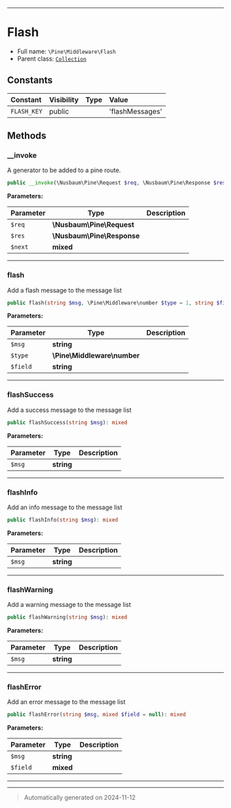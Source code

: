 ***

# Flash





* Full name: `\Pine\Middleware\Flash`
* Parent class: [`Collection`](../../Nusbaum/Pine/Collection.md)


## Constants

| Constant | Visibility | Type | Value |
|:---------|:-----------|:-----|:------|
|`FLASH_KEY`|public| |&#039;flashMessages&#039;|


## Methods


### __invoke

A generator to be added to a pine route.

```php
public __invoke(\Nusbaum\Pine\Request $req, \Nusbaum\Pine\Response $res, mixed $next): mixed
```








**Parameters:**

| Parameter | Type | Description |
|-----------|------|-------------|
| `$req` | **\Nusbaum\Pine\Request** |  |
| `$res` | **\Nusbaum\Pine\Response** |  |
| `$next` | **mixed** |  |





***

### flash

Add a flash message to the message list

```php
public flash(string $msg, \Pine\Middleware\number $type = 1, string $field = null): mixed
```








**Parameters:**

| Parameter | Type | Description |
|-----------|------|-------------|
| `$msg` | **string** |  |
| `$type` | **\Pine\Middleware\number** |  |
| `$field` | **string** |  |





***

### flashSuccess

Add a success message to the message list

```php
public flashSuccess(string $msg): mixed
```








**Parameters:**

| Parameter | Type | Description |
|-----------|------|-------------|
| `$msg` | **string** |  |





***

### flashInfo

Add an info message to the message list

```php
public flashInfo(string $msg): mixed
```








**Parameters:**

| Parameter | Type | Description |
|-----------|------|-------------|
| `$msg` | **string** |  |





***

### flashWarning

Add a warning message to the message list

```php
public flashWarning(string $msg): mixed
```








**Parameters:**

| Parameter | Type | Description |
|-----------|------|-------------|
| `$msg` | **string** |  |





***

### flashError

Add an error message to the message list

```php
public flashError(string $msg, mixed $field = null): mixed
```








**Parameters:**

| Parameter | Type | Description |
|-----------|------|-------------|
| `$msg` | **string** |  |
| `$field` | **mixed** |  |





***


***
> Automatically generated on 2024-11-12
